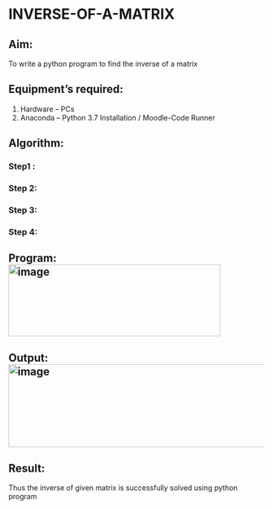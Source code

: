 # INVERSE-OF-A-MATRIX
## Aim:
To write a python program to find the inverse of a matrix
## Equipment’s required:
1. 	Hardware – PCs
2. 	Anaconda – Python 3.7 Installation / Moodle-Code Runner
## Algorithm:
### Step1 : 
### Step 2: 
### Step 3: 
### Step 4: 

## Program:<img width="417" height="141" alt="image" src="https://github.com/user-attachments/assets/50f2cabf-708c-421b-8136-8f889c4c18b3" />

## Output:<img width="877" height="163" alt="image" src="https://github.com/user-attachments/assets/f82ecbc2-1851-4a3b-8db9-1bdf2db188b0" />

## Result:
Thus the inverse of given matrix is successfully solved using python program

